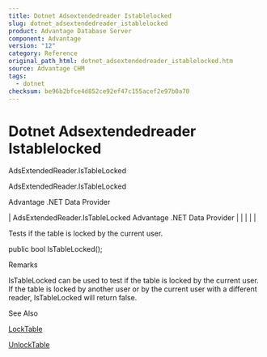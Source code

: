 ```yaml
---
title: Dotnet Adsextendedreader Istablelocked
slug: dotnet_adsextendedreader_istablelocked
product: Advantage Database Server
component: Advantage
version: "12"
category: Reference
original_path_html: dotnet_adsextendedreader_istablelocked.htm
source: Advantage CHM
tags:
  - dotnet
checksum: be96b2bfce4d852ce92ef47c155acef2e97b0a70
---
```


# Dotnet Adsextendedreader Istablelocked

AdsExtendedReader.IsTableLocked

AdsExtendedReader.IsTableLocked

Advantage .NET Data Provider

| AdsExtendedReader.IsTableLocked  Advantage .NET Data Provider |  |  |  |  |

Tests if the table is locked by the current user.

public bool IsTableLocked();

Remarks

IsTableLocked can be used to test if the table is locked by the current user. If the table is locked by another user or by the current user with a different reader, IsTableLocked will return false.

See Also

[LockTable](dotnet_adsextendedreader_locktable.md)

[UnlockTable](dotnet_adsextendedreader_unlocktable.md)
